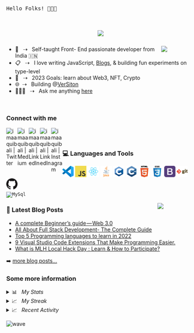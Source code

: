 <!-- Welcome to my Profile. Don't forget to change the links with your own links. If you found this Readme profile useful don't forget to ⭐ it.

This profile focusses on new addition about customizing your git with : -
- Awesome bio with some cool Preformatted text. 
- Connect with me,languages & tools icons.
- Dynamically include your blogs, Tweets, Youtube videos, Recent activity sourcing from the parent website, and update changes using github workflows.
- Adding git Stats, Streaks to take your profile on the another level.
- include the song that you are listening in spotify. 
- Adding some cool giphy. I sure you gonna like them. -->

<!-- Awesome bio with some cool Preformatted text.  -->
<!-- Start here... -->

<!-- <pre align=""  > <b> Hello folks!, Aaquib ALi here... </b>. 🙋🏽‍♂️</pre> -->

<!-- <p align="center"><a href="https://imaaquibali.me"><img width="80%" alt="Hello, I'm Aaquib. I do open source!" src="./assets/gh-readme-header.png" /></a></p>z -->

<pre>Hello Folks! 🧑🏽‍💻</pre>

<h1 align="center">
  <a href="#">
    <img src="https://readme-typing-svg.herokuapp.com/?lines=Never,+really+had+a+type...;i+just+like+the+way...;i+vibe+w/+certain+people+🖤&center=true&size=20">
  </a>
</h1>

<!-- Cool Giphy Start here -->

<img align="right" width="90px" src="https://media.giphy.com/media/zJ3V6Ot51H8Y0/giphy.gif"> 

<!-- End here -->
 
- 🔭 &nbsp; ⇢  &nbsp; Self-taught Front- End passionate developer from India 🇮🇳
- 📋 &nbsp; ⇢  &nbsp;  I love writing  JavaScript, [Blogs](https://medium.com/@imaaquibali), & building fun experiments on type-level 
- 🤝 &nbsp; ⇢  &nbsp; 2023 Goals: learn about Web3, NFT, Crypto
- 🌐&nbsp;  ⇢  &nbsp; Building @[VerSiton](https://www.github.com/versiton/) 
- 🙋🏽‍♂️ &nbsp; ⇢  &nbsp; Ask me anything [here](https://github.com/imaaquibali/imaaquibali/issues)
 

<!-- End here ... -->

<br>

<!-- Connect with me,languages & tools icons. -->

<!-- Start Here   -->
###  Connect with me 

<!-- Twitter -->
<a href="https://twitter.com/imaaquibali">
<img align="left" alt="imaaquibali | Twitter" width="30px" src="https://raw.githubusercontent.com/peterthehan/peterthehan/master/assets/twitter.svg" title="Follow me on Twitter" /></a>
   
<!-- Medium -->
<a href ="https://imaaquibali.medium.com/">
<img align="left" alt="imaaquibali | Medium" width="30px" src="https://edent.github.io/SuperTinyIcons/images/svg/medium.svg" title="Read my articles on Medium" /></a>
 

<!-- Linkedin -->
<a href="https://www.linkedin.com/in/imaaquibali">
<img align="left" alt=" imaaquibali | LinkedIn" width="30px" src="https://raw.githubusercontent.com/peterthehan/peterthehan/master/assets/linkedin.svg" title="Connect with me on LinkedIn" /></a>

<!-- Community (VerSiton) -->
<a href="https://www.dsc.gg/versiton/">
<img align="left" alt=" imaaquibali | LinkedIn" width="30px" src="https://raw.githubusercontent.com/peterthehan/peterthehan/master/assets/discord.svg" title="Connect with me on LinkedIn" /></a>

<!-- Instagram  -->
<a href="https://instagram.com/imaaquibali">
<img align="left" alt="imaaquibali | Instagram" width="30px" src="https://raw.githubusercontent.com/rahuldkjain/github-profile-readme-generator/master/src/images/icons/Social/instagram.svg"  title="Follow me on Instagram"/><a>

<br>
<br>


### 💻 Languages and Tools

<code><img alt="Visual Studio Code" width="30px" src="https://raw.githubusercontent.com/github/explore/80688e429a7d4ef2fca1e82350fe8e3517d3494d/topics/visual-studio-code/visual-studio-code.png"></code>
<code><img alt="JavaScript" width="30px" src="https://raw.githubusercontent.com/github/explore/80688e429a7d4ef2fca1e82350fe8e3517d3494d/topics/javascript/javascript.png"></code>
<code><img alt="JavaScript" width="30px" src="https://raw.githubusercontent.com/github/explore/5b3600551e122a3277c2c5368af2ad5725ffa9a1/topics/react/react.png"></code>
<code><img alt="JavaScript" width="30px" src="https://raw.githubusercontent.com/github/explore/5b3600551e122a3277c2c5368af2ad5725ffa9a1/topics/java/java.png"></code>
<code><img alt="C" width="30px" src="https://raw.githubusercontent.com/github/explore/5b3600551e122a3277c2c5368af2ad5725ffa9a1/topics/c/c.png"></code>
<code><img alt="Cpp" width="30px" src="https://raw.githubusercontent.com/github/explore/80688e429a7d4ef2fca1e82350fe8e3517d3494d/topics/cpp/cpp.png"></code>
<code><img alt="Html" width="30px" src = "https://raw.githubusercontent.com/github/explore/80688e429a7d4ef2fca1e82350fe8e3517d3494d/topics/html/html.png"></code>
<code><img alt="Css" width="30px" src = "https://raw.githubusercontent.com/github/explore/80688e429a7d4ef2fca1e82350fe8e3517d3494d/topics/css/css.png"></code>
<code><img alt="BootStrap" width="30px" src = "https://raw.githubusercontent.com/github/explore/80688e429a7d4ef2fca1e82350fe8e3517d3494d/topics/bootstrap/bootstrap.png"></code>
<code><img alt="Git" width="30px" src="https://raw.githubusercontent.com/github/explore/80688e429a7d4ef2fca1e82350fe8e3517d3494d/topics/git/git.png"></code>
<code><img alt="Git" width="30px" src="https://raw.githubusercontent.com/github/explore/5b3600551e122a3277c2c5368af2ad5725ffa9a1/topics/github/github.png"></code>
<code> <img alt="MySql" width="30px" src="https://www.freepnglogos.com/uploads/logo-mysql-png/logo-mysql-mysql-logo-png-images-are-download-crazypng-21.png"> </code>

<!-- End here -->

<!-- Cool Giphy Start here -->

<img align="right" width=100px src="https://media.giphy.com/media/YMXLTqI8MWFoEK5vwn/giphy.gif">
  
<!-- End here -->

<!-- Blog Post with dynamically update using GitHub Workflow -->

<!-- Start here -->
### 📕 Latest Blog Posts
<!-- BLOG-POST-LIST:START -->
- [A complete Beginner’s guide — Web 3.0](https://imaaquibali.medium.com/a-complete-beginners-guide-web-3-0-333ffc0ff3a3?source=rss-ab31787d3f79------2)
- [All About Full Stack Development- The Complete Guide](https://enlear.academy/all-about-full-stack-development-the-complete-guide-3eab236046d9?source=rss-ab31787d3f79------2)
- [Top 5 Programming languages to learn in 2022](https://enlear.academy/top-5-programming-languages-to-learn-in-2022-27f5d21ca6bc?source=rss-ab31787d3f79------2)
- [9 Visual Studio Code Extensions That Make Programming Easier.](https://medium.com/geekculture/9-visual-studio-code-extensions-that-make-programming-easier-6bbdacc15b6?source=rss-ab31787d3f79------2)
- [What is MLH Local Hack Day : Learn &amp; How to Participate?](https://imaaquibali.medium.com/what-is-mlh-local-hack-day-learn-how-to-participate-daf84fde173c?source=rss-ab31787d3f79------2)
<!-- BLOG-POST-LIST:END -->

  
➡️ [more blog posts...](https://imaaquibali.medium.com/)

<!-- End here -->


<!-- YouTube Videos with dynamically update using GitHub Workflow -->

<!-- Start here -->
<!-- ### 📕 Latest YouTube Videos -->
<!-- YOUTUBE:START -->
<!-- YOUTUBE:END -->

<!-- End here -->


<!-- Adding git Stats, Streaks to take your profile on the another level. -->
### Some more information 

<!-- GitHub Stats  Start here -->

<details>
  <summary> 📊 &nbsp; <i>My Stats</i></summary>
    
 [![GitHub stats](https://github-readme-stats.vercel.app/api?username=imaaquibali&show_icons=true&theme=dracula&count_private=true)](https://github.com/anuraghazra/github-readme-stats)

</details>

<!-- End here -->

<!-- GitHub Straks  Start here -->

<details>
  <summary> 📈 &nbsp; <i>My Streak</i></summary>
  
  [![GitHub Streak](https://github-readme-streak-stats.herokuapp.com?user=imaaquibali&theme=dracula&hide_border=true)](https://git.io/streak-stats)

</details>

<!-- End here -->

 <!-- Recent activity using github workflow -->

 <!-- Start here -->

<details>
  <summary> 📈 &nbsp; <i>Recent Activity</i></summary>

   <!--START_SECTION:activity-->
1. 🗣 Commented on [#334](https://github.com/Susmita-Dey/Sukoon/issues/334) in [Susmita-Dey/Sukoon](https://github.com/Susmita-Dey/Sukoon)
2. ❗️ Closed issue [#353](https://github.com/Susmita-Dey/Sukoon/issues/353) in [Susmita-Dey/Sukoon](https://github.com/Susmita-Dey/Sukoon)
3. 🗣 Commented on [#356](https://github.com/Susmita-Dey/Sukoon/issues/356) in [Susmita-Dey/Sukoon](https://github.com/Susmita-Dey/Sukoon)
4. 🗣 Commented on [#278](https://github.com/Susmita-Dey/Sukoon/issues/278) in [Susmita-Dey/Sukoon](https://github.com/Susmita-Dey/Sukoon)
5. 🗣 Commented on [#304](https://github.com/Susmita-Dey/Sukoon/issues/304) in [Susmita-Dey/Sukoon](https://github.com/Susmita-Dey/Sukoon)
   <!--END_SECTION:activity-->
---
 </details>   

<!-- End here -->

<!-- Cool Wave content Start here  -->

![wave](https://user-images.githubusercontent.com/29425781/154565641-d52e2a87-7a1b-4323-a9c0-57a853ca06ef.png)

<!-- end here -->

<!-- Spotify Playing start here -->
<!-- ### Spotify Playing 🎧 

[![Spotify](https://novatorem-imaaquibali.vercel.app/api/spotify)](https://open.spotify.com/user/31dr5oul5dtf6lonunqs6yvewrlu)  -->

<!-- End here -->